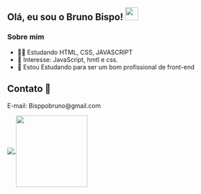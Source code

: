 ## Olá, eu sou o Bruno Bispo! <img src="https://raw.githubusercontent.com/iampavangandhi/iampavangandhi/master/gifs/Hi.gif" width="30px"></h2>

### Sobre mim

- 👨‍🎓 Estudando HTML, CSS, JAVASCRIPT
- 🎯 Interesse: JavaScript, hmtl e css.
- 🦊 Estou Estudando para ser um bom profissional de front-end
## Contato :iphone:

<p>
    E-mail: Bisppobruno@gmail.com
</p>

<p align="center"> 
</p>


<a href="https://github.com/anuraghazra/github-readme-stats">
    <img
      align="center"
      src="https://github-readme-stats.vercel.app/api/top-langs/?username=brunobisppo&layout=compact"
    />
  </a>
  <a href="https://github.com/anuraghazra/github-readme-stats">
    <img
      align="center"
      height="165"
      src="https://github-readme-stats.vercel.app/api?username=brunobisppo&count_private=true&show_icons=true&custom_title=Github%20Status&hide=issues"
    />
  </a>
</p>

